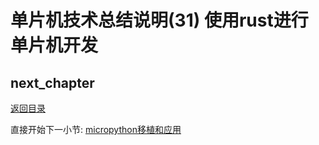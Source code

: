 # 单片机技术总结说明(31) 使用rust进行单片机开发

## next_chapter

[返回目录](./../README.md)

直接开始下一小节: [micropython移植和应用](./ch32.micropython.md)
